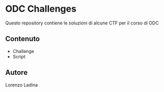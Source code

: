 # ODC Challenges

Questo repository contiene le soluzioni di alcune CTF per il corso di ODC

## Contenuto
- Challenge
- Script

## Autore
Lorenzo Ladina
